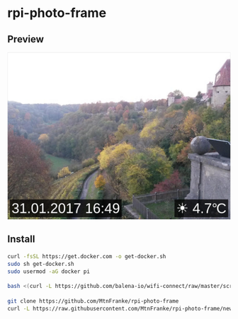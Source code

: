 # rpi-photo-frame

## Preview

![Preview](https://github.com/MtnFranke/rpi-photo-frame/raw/master/doc/preview.png)

## Install

```bash
curl -fsSL https://get.docker.com -o get-docker.sh
sudo sh get-docker.sh
sudo usermod -aG docker pi

bash <(curl -L https://github.com/balena-io/wifi-connect/raw/master/scripts/raspbian-install.sh)

git clone https://github.com/MtnFranke/rpi-photo-frame
curl -L https://raw.githubusercontent.com/MtnFranke/rpi-photo-frame/new-display/dist/scripts/install.sh | sudo bash

```

